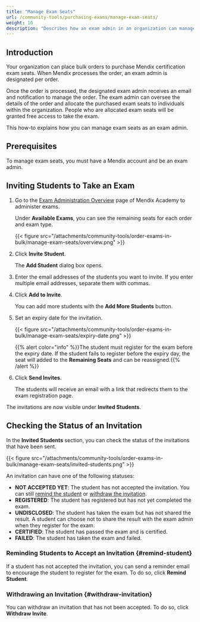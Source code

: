 ```yaml
---
title: "Manage Exam Seats"
url: /community-tools/purchasing-exams/manage-exam-seats/
weight: 10
description: "Describes how an exam admin in an organization can manage exam seats."
---
```


## Introduction

Your  organization can place bulk orders to purchase Mendix certification exam seats. When Mendix processes the order, an exam admin is designated per order. 

Once the order is processed, the designated exam admin receives an email and notification to manage the order. The exam admin can oversee the details of the order and allocate the purchased exam seats to individuals within the organization. People who are allocated exam seats will be granted free access to take the exam.

This how-to explains how you can manage exam seats as an exam admin.

## Prerequisites

To manage exam seats, you must have a Mendix account and be an exam admin.

## Inviting Students to Take an Exam

1. Go to the [Exam Administration Overview](https://academy.mendix.com/link/examadmin) page of Mendix Academy to administer exams.

    Under **Available Exams**, you can see the remaining seats for each order and exam type.

    {{< figure src="/attachments/community-tools/order-exams-in-bulk/manage-exam-seats/overview.png" >}}

2. Click **Invite Student**.

    The **Add Student** dialog box opens.

3. Enter the email addresses of the students you want to invite. If you enter multiple email addresses, separate them with commas.

4. Click **Add to Invite**.

    You can add more students with the **Add More Students** button.

5. Set an expiry date for the invitation. 

   {{< figure src="/attachments/community-tools/order-exams-in-bulk/manage-exam-seats/expiry-date.png" >}}

   {{% alert color="info" %}}The student must register for the exam before the expiry date. If the student fails to register before the expiry day, the seat will added to the **Remaining Seats** and can be reassigned.{{% /alert %}}

6. Click **Send Invites**.

    The students will receive an email with a link that redirects them to the exam registration page.

The invitations are now visible under **Invited Students**.

## Checking the Status of an Invitation

In the **Invited Students** section, you can check the status of the invitations that have been sent.

{{< figure src="/attachments/community-tools/order-exams-in-bulk/manage-exam-seats/invited-students.png" >}}

An invitation can have one of the following statuses:

* **NOT ACCEPTED YET**: The student has not accepted the invitation. You can still [remind the student](#remind-student) or [withdraw the invitation](#withdraw-invitation).
* **REGISTERED**: The student has registered but has not yet completed the exam.
* **UNDISCLOSED**: The student has taken the exam but has not shared the result. A student can choose not to share the result with the exam admin when they register for the exam.
* **CERTIFIED**: The student has passed the exam and is certified.
* **FAILED**: The student has taken the exam and failed. 

### Reminding Students to Accept an Invitation {#remind-student}

If a student has not accepted the invitation, you can send a reminder email to encourage the student to register for the exam. To do so, click **Remind Student**.

### Withdrawing an Invitation {#withdraw-invitation}

You can withdraw an invitation that has not been accepted. To do so, click **Withdraw Invite**.

